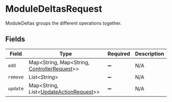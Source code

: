 # ModuleDeltasRequest

ModuleDeltas groups the different operations together.


## Fields

| Field                                                                                   | Type                                                                                    | Required                                                                                | Description                                                                             |
| --------------------------------------------------------------------------------------- | --------------------------------------------------------------------------------------- | --------------------------------------------------------------------------------------- | --------------------------------------------------------------------------------------- |
| `add`                                                                                   | Map<String, Map<String, [ControllerRequest](../../models/shared/ControllerRequest.md)>> | :heavy_minus_sign:                                                                      | N/A                                                                                     |
| `remove`                                                                                | List<*String*>                                                                          | :heavy_minus_sign:                                                                      | N/A                                                                                     |
| `update`                                                                                | Map<String, List<[UpdateActionRequest](../../models/shared/UpdateActionRequest.md)>>    | :heavy_minus_sign:                                                                      | N/A                                                                                     |